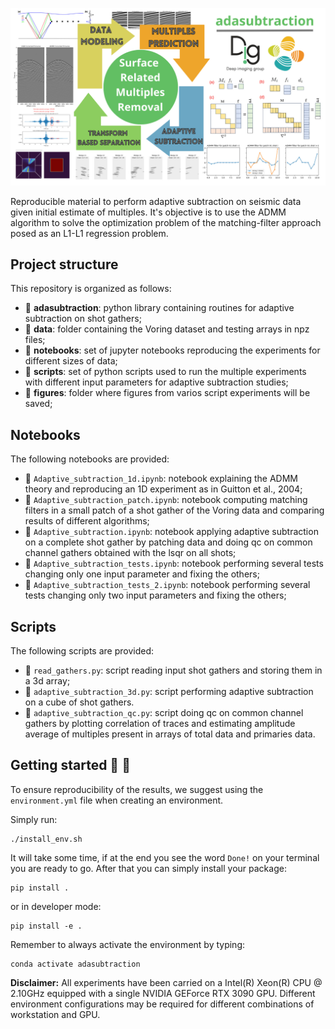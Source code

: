 ![LOGO](https://github.com/DIG-Kaust/Adaptive-subtraction/blob/master/figures/logo.png)

Reproducible material to perform adaptive subtraction on seismic data given initial estimate of multiples. It's objective is to use the ADMM 
algorithm to solve the optimization problem of the matching-filter approach posed as an L1-L1 regression problem.

## Project structure
This repository is organized as follows:

* :open_file_folder: **adasubtraction**: python library containing routines for adaptive subtraction on shot gathers;
* :open_file_folder: **data**: folder containing the Voring dataset and testing arrays in npz files;
* :open_file_folder: **notebooks**: set of jupyter notebooks reproducing the experiments for different sizes of data;
* :open_file_folder: **scripts**: set of python scripts used to run the multiple experiments with different input parameters for adaptive subtraction studies; 
* :open_file_folder: **figures**: folder where figures from varios script experiments will be saved;

## Notebooks
The following notebooks are provided:

- :orange_book: ``Adaptive_subtraction_1d.ipynb``: notebook explaining the ADMM theory and reproducing an 1D experiment 
as in Guitton et al., 2004;
- :orange_book: ``Adaptive_subtraction_patch.ipynb``: notebook computing matching filters in a small patch of a shot gather of the
Voring data and comparing results of different algorithms;
- :orange_book: ``Adaptive_subtraction.ipynb``: notebook applying adaptive subtraction on a complete shot gather by patching data and doing
qc on common channel gathers obtained with the lsqr on all shots;
- :orange_book: ``Adaptive_subtraction_tests.ipynb``: notebook performing several tests changing only one input parameter and fixing the others;
- :orange_book: ``Adaptive_subtraction_tests_2.ipynb``: notebook performing several tests changing only two input parameters and fixing the others;

## Scripts
The following scripts are provided:

- :orange_book: ``read_gathers.py``: script reading input shot gathers and storing them in a 3d array;
- :orange_book: ``adaptive_subtraction_3d.py``: script performing adaptive subtraction on a cube of shot gathers.
- :orange_book: ``adaptive_subtraction_qc.py``: script doing qc on common channel gathers by plotting correlation of traces and estimating
amplitude average of multiples present in arrays of total data and primaries data.


## Getting started :space_invader: :robot:
To ensure reproducibility of the results, we suggest using the `environment.yml` file when creating an environment.

Simply run:
```
./install_env.sh
```
It will take some time, if at the end you see the word `Done!` on your terminal you are ready to go. After that you can simply install your package:
```
pip install .
```
or in developer mode:
```
pip install -e .
```

Remember to always activate the environment by typing:
```
conda activate adasubtraction
```

**Disclaimer:** All experiments have been carried on a Intel(R) Xeon(R) CPU @ 2.10GHz equipped with a single NVIDIA GEForce RTX 3090 GPU. Different environment 
configurations may be required for different combinations of workstation and GPU.
